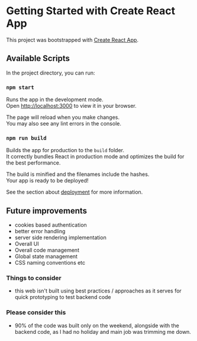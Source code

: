 # Getting Started with Create React App

This project was bootstrapped with [Create React App](https://github.com/facebook/create-react-app).

## Available Scripts

In the project directory, you can run:

### `npm start`

Runs the app in the development mode.\
Open [http://localhost:3000](http://localhost:3000) to view it in your browser.

The page will reload when you make changes.\
You may also see any lint errors in the console.

### `npm run build`

Builds the app for production to the `build` folder.\
It correctly bundles React in production mode and optimizes the build for the best performance.

The build is minified and the filenames include the hashes.\
Your app is ready to be deployed!

See the section about [deployment](https://facebook.github.io/create-react-app/docs/deployment) for more information.

## Future improvements
- cookies based authentication
- better error handling
- server side rendering implementation
- Overall UI
- Overall code management
- Global state management
- CSS naming conventions
  etc

### Things to consider
- this web isn't built using best practices / approaches as it serves for quick prototyping to test backend code

### Please consider this
- 90% of the code was built only on the weekend, alongside with the backend code, as I had no holiday and main job was trimming me down.

